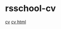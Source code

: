 # rsschool-cv
[cv](https://irinka-tur.github.io/rsschool-cv/cv)
[cv html](https://irinka-tur.github.io/rsschool-cv/)
